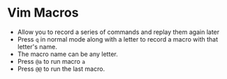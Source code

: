 # Vim Macros

* Allow you to record a series of commands and replay them again later
* Press `q` in normal mode along with a letter to record a macro with that letter's name.
* The macro name can be any letter.
* Press `@a` to run macro `a`
* Press `@@` to run the last macro.